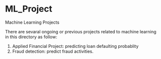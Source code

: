 # ML_Project
Machine Learning Projects

There are sevaral ongoing or previous projects related to machine learning in this directory as follow:
1. Applied Financial Project: predicting loan defaulting probablity
2. Fraud detection: predict fraud activities.
